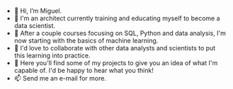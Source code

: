 - 👋 Hi, I’m Miguel.
- 👀 I'm an architect currently training and educating myself to become a data scientist.
- 🌱 After a couple courses focusing on SQL, Python and data analysis, I'm now starting with the basics of machine learning.
- 💞️ I'd love to collaborate with other data analysts and scientists to put this learning into practice.
- 🤝 Here you'll find some of my projects to give you an idea of what I'm capable of. I'd be happy to hear what you think!
- 📫 Send me an e-mail for more.

<!---
picusin/picusin is a ✨ special ✨ repository because its `README.md` (this file) appears on your GitHub profile.
You can click the Preview link to take a look at your changes.
--->
